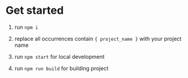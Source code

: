 # Get started #

1. run `npm i`

2. replace all occurrences contain `{ project_name }` with your project name

3. run `npm start` for local development

4. run `npm run build` for building project
